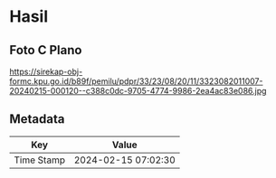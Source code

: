 # Hasil

## Foto C Plano

https://sirekap-obj-formc.kpu.go.id/b89f/pemilu/pdpr/33/23/08/20/11/3323082011007-20240215-000120--c388c0dc-9705-4774-9986-2ea4ac83e086.jpg


## Metadata

| Key        | Value               |
| ---------- | ------------------- |
| Time Stamp | 2024-02-15 07:02:30 |



